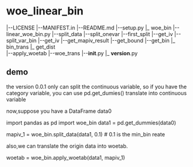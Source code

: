 # woe_linear_bin
|--LICENSE
|--MANIFEST.in
|--README.md
|--setup.py
|_ woe_bin
   |--linear_woe_bin.py
      |--split_data
         |--split_onevar
            |--first_split
               |--get_iv
            |--split_var_bin
               |--get_iv
            |--get_mapiv_result
               |--get_bound
               |--get_bin
                  |_ bin_trans
               |_ get_dist              
      |--apply_woetab
         |--woe_trans
    |--__init__.py
    |_ __version__.py


## demo 
the version 0.0.1 only can split the continuous variable, so if you have the category variable, 
you can use pd.get_dumies() translate into  continuous variable

now,suppose you have a DataFrame data0

import pandas as pd
import woe_bin
data1 = pd.get_dummies(data0)

mapiv_1 = woe_bin.split_data(data1, 0.1) # 0.1 is the min_bin reate

also,we can translate the origin data into woetab.

woetab = woe_bin.apply_woetab(data1, mapiv_1)
